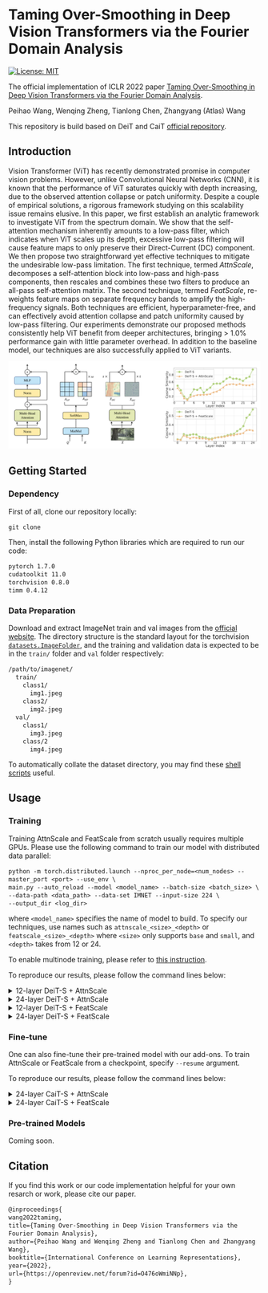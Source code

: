 # Taming Over-Smoothing in Deep Vision Transformers via the Fourier Domain Analysis

[![License: MIT](https://img.shields.io/badge/License-MIT-green.svg)](https://opensource.org/licenses/MIT)

The official implementation of ICLR 2022 paper [Taming Over-Smoothing in Deep Vision Transformers via the Fourier Domain Analysis](https://openreview.net/forum?id=O476oWmiNNp).

Peihao Wang, Wenqing Zheng, Tianlong Chen, Zhangyang (Atlas) Wang

This repository is build based on DeiT and CaiT [official repository](https://github.com/facebookresearch/deit).

## Introduction

Vision Transformer (ViT) has recently demonstrated promise in computer vision problems.
However, unlike Convolutional Neural Networks (CNN), it is known that the performance of ViT saturates quickly with depth increasing, due to the observed attention collapse or patch uniformity. Despite a couple of empirical solutions, a rigorous framework studying on this scalability issue remains elusive. 
In this paper, we first establish an analytic framework to investigate ViT from the spectrum domain. We show that the self-attention mechanism inherently amounts to a low-pass filter, which indicates when ViT scales up its depth, excessive low-pass filtering will cause feature maps to only preserve their Direct-Current (DC) component.
We then propose two straightforward yet effective techniques to mitigate the undesirable low-pass limitation.
The first technique, termed *AttnScale*, decomposes a self-attention block into low-pass and high-pass components, then rescales and combines these two filters to produce an all-pass self-attention matrix.
The second technique, termed *FeatScale*, re-weights feature maps on separate frequency bands to amplify the high-frequency signals.
Both techniques are efficient, hyperparameter-free, and can effectively avoid attention collapse and patch uniformity caused by low-pass filtering.
Our experiments demonstrate our proposed methods consistently help ViT benefit from deeper architectures, bringing > 1.0% performance gain with little parameter overhead. In addition to the baseline model, our techniques are also successfully applied to ViT variants.

![](figures/teaser.png)

## Getting Started

### Dependency

First of all, clone our repository locally:

```
git clone
```

Then, install the following Python libraries which are required to run our code:

```
pytorch 1.7.0
cudatoolkit 11.0
torchvision 0.8.0
timm 0.4.12
```

### Data Preparation

Download and extract ImageNet train and val images from the [official website](http://image-net.org/).
The directory structure is the standard layout for the torchvision [`datasets.ImageFolder`](https://pytorch.org/docs/stable/torchvision/datasets.html#imagefolder), and the training and validation data is expected to be in the `train/` folder and `val` folder respectively:

```
/path/to/imagenet/
  train/
    class1/
      img1.jpeg
    class2/
      img2.jpeg
  val/
    class1/
      img3.jpeg
    class/2
      img4.jpeg
```

To automatically collate the dataset directory, you may find these [shell scripts](https://gist.github.com/BIGBALLON/8a71d225eff18d88e469e6ea9b39cef4) useful.

## Usage

### Training

Training AttnScale and FeatScale from scratch usually requires multiple GPUs. Please use the following command to train our model with distributed data parallel:

```
python -m torch.distributed.launch --nproc_per_node=<num_nodes> --master_port <port> --use_env \
main.py --auto_reload --model <model_name> --batch-size <batch_size> \
--data-path <data_path> --data-set IMNET --input-size 224 \
--output_dir <log_dir>
```
where `<model_name>` specifies the name of model to build. To specify our techniques, use names such as `attnscale_<size>_<depth>` or `featscale_<size>_<depth>` where `<size>` only supports `base` and `small`, and `<depth>` takes from 12 or 24.

To enable multinode training, please refer to [this instruction](https://github.com/facebookresearch/deit/blob/main/README.md#multinode-training).

To reproduce our results, please follow the command lines below:

<details>

<summary>
12-layer DeiT-S + AttnScale
</summary>

```
python -m torch.distributed.launch --nproc_per_node=2 --master_port 29700 --use_env \
main.py --auto_reload --model attnscale_small_12 --batch-size 512 \
--data-path </data_path> --data-set IMNET --input-size 224 \
--output_dir ./logs/imnet1k_attnscale_small_12
```

</details>

<details>

<summary>
24-layer DeiT-S + AttnScale
</summary>

```
python -m torch.distributed.launch --nproc_per_node=2 --master_port 29701 --use_env \
main.py --auto_reload --model attnscale_small_24 --batch-size 256 --drop 0.2 \
--data-path </data_path> --data-set IMNET --input-size 224 \
--output_dir ./logs/imnet1k_attnscale_small_24
```

</details>

<details>

<summary>
12-layer DeiT-S + FeatScale
</summary>

```
python -m torch.distributed.launch --nproc_per_node=2 --master_port 29702 --use_env \
main.py --auto_reload --model featscale_small_12 --batch-size 512 \
--data-path </data_path> --data-set IMNET --input-size 224 \
--output_dir ./logs/imnet1k_featscale_small_12
```

</details>

<details>

<summary>
24-layer DeiT-S + FeatScale
</summary>

```
python -m torch.distributed.launch --nproc_per_node=2 --master_port 29703 --use_env \
main.py --auto_reload --model featscale_small_24 --batch-size 256 --drop 0.2 \
--data-path </data_path> --data-set IMNET --input-size 224 \
--output_dir ./logs/imnet1k_featscale_small_24
```

</details>

### Fine-tune

One can also fine-tune their pre-trained model with our add-ons. To train AttnScale or FeatScale from a checkpoint, specify `--resume` argument.

To reproduce our results, please follow the command lines below:

<details>

<summary>
24-layer CaiT-S + AttnScale
</summary>

```
python -m torch.distributed.launch --nproc_per_node=2 --master_port 29704 --use_env \
main.py --auto_reload --model attnscale_cait_S24_224 --batch-size 128 \
--epochs 60 --lr 5e-5 --weight-decay 5e-4  --min-lr 1e-6 --warmup-epochs 1 --decay-epochs 5 \
--data-path </data_path> --data-set IMNET --input-size 224 \
--output_dir ./logs/imnet1k_attnscale_cait_s24_224 \
--resume </ckpt_path>
```

</details>


<details>

<summary>
24-layer CaiT-S + FeatScale
</summary>

```
python -m torch.distributed.launch --nproc_per_node=2 --master_port 29705 --use_env \
main.py --auto_reload --model featscale_cait_S24_224 --batch-size 128 \
--epochs 60 --lr 5e-5 --weight-decay 5e-4  --min-lr 1e-6 --warmup-epochs 1 --decay-epochs 5 \
--data-path </data_path> --data-set IMNET --input-size 224 \
--output_dir ./logs/imnet1k_featscale_cait_s24_224 \
--resume </ckpt_path>
```

</details>

### Pre-trained Models

Coming soon.


## Citation

If you find this work or our code implementation helpful for your own resarch or work, please cite our paper.
```
@inproceedings{
wang2022taming,
title={Taming Over-Smoothing in Deep Vision Transformers via the Fourier Domain Analysis},
author={Peihao Wang and Wenqing Zheng and Tianlong Chen and Zhangyang Wang},
booktitle={International Conference on Learning Representations},
year={2022},
url={https://openreview.net/forum?id=O476oWmiNNp},
}
```
